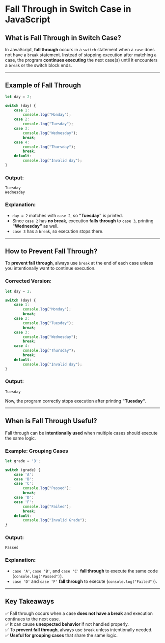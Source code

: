# **Fall Through in Switch Case in JavaScript**  

## **What is Fall Through in Switch Case?**  
In JavaScript, **fall through** occurs in a `switch` statement when a `case` does not have a `break` statement. Instead of stopping execution after matching a case, the program **continues executing** the next case(s) until it encounters a `break` or the switch block ends.

---

## **Example of Fall Through**  
```js
let day = 2;

switch (day) {
    case 1:
        console.log("Monday");
    case 2:
        console.log("Tuesday");
    case 3:
        console.log("Wednesday");
        break;
    case 4:
        console.log("Thursday");
        break;
    default:
        console.log("Invalid day");
}
```
### **Output:**
```
Tuesday
Wednesday
```
### **Explanation:**  
- `day = 2` matches with `case 2`, so **"Tuesday"** is printed.  
- Since `case 2` has **no break**, execution **falls through** to `case 3`, printing **"Wednesday"** as well.  
- `case 3` has a `break`, so execution stops there.

---

## **How to Prevent Fall Through?**  
To **prevent fall through**, always use `break` at the end of each case unless you intentionally want to continue execution.  

### **Corrected Version:**
```js
let day = 2;

switch (day) {
    case 1:
        console.log("Monday");
        break;
    case 2:
        console.log("Tuesday");
        break;
    case 3:
        console.log("Wednesday");
        break;
    case 4:
        console.log("Thursday");
        break;
    default:
        console.log("Invalid day");
}
```
### **Output:**
```
Tuesday
```
Now, the program correctly stops execution after printing **"Tuesday"**.

---

## **When is Fall Through Useful?**
Fall through can be **intentionally used** when multiple cases should execute the same logic.  

### **Example: Grouping Cases**
```js
let grade = 'B';

switch (grade) {
    case 'A':
    case 'B':
    case 'C':
        console.log("Passed");
        break;
    case 'D':
    case 'F':
        console.log("Failed");
        break;
    default:
        console.log("Invalid Grade");
}
```
### **Output:**
```
Passed
```
### **Explanation:**
- `case 'A'`, `case 'B'`, and `case 'C'` **fall through** to execute the same code (`console.log("Passed")`).
- `case 'D'` and `case 'F'` **fall through** to execute (`console.log("Failed")`).

---


## **Key Takeaways**
✅ Fall through occurs when a case **does not have a break** and execution continues to the next case.  
✅ It can cause **unexpected behavior** if not handled properly.  
✅ To **prevent fall through**, always use `break` unless intentionally needed.  
✅ **Useful for grouping cases** that share the same logic.  